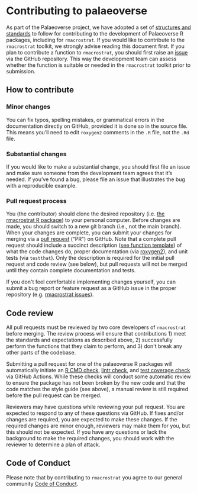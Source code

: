 # Contributing to palaeoverse

As part of the Palaeoverse project, we have adopted a set of [structures and standards](https://palaeoverse.palaeoverse.org/articles/structure-and-standards.html) to follow for contributing to the development of Palaeoverse R packages, including for `rmacrostrat`. If you would like to contribute to the `rmacrostrat` toolkit, we strongly advise reading this document first. If you plan to contribute a function to `rmacrostrat`, you should first raise an [issue](https://github.com/palaeoverse/rmacrostrat/issues) via the GitHub repository. This way the development team can assess whether the function is suitable or needed in the `rmacrostrat` toolkit prior to submission.

## How to contribute

### Minor changes

You can fix typos, spelling mistakes, or grammatical errors in the documentation directly on GitHub, provided it is done so in the source file. This means you’ll need to edit `roxygen2` comments in the `.R` file, not the `.Rd` file.

### Substantial changes

If you would like to make a substantial change, you should first file an issue and make sure someone from the development team agrees that it’s needed. If you’ve found a bug, please file an issue that illustrates the bug with a reproducible example.

### Pull request process

You (the contributor) should clone the desired repository (i.e. [the rmacrostrat R package](https://github.com/palaeoverse/rmacrostrat)) to your personal computer. Before changes are made, you should switch to a new git branch (i.e., not the main branch). When your changes are complete, you can submit your changes for merging via a [pull request](https://docs.github.com/en/pull-requests/collaborating-with-pull-requests/proposing-changes-to-your-work-with-pull-requests/about-pull-requests) (“PR”) on GitHub. Note that a complete pull request should include a succinct description ([see function template](https://github.com/palaeoverse/rmacrostrat/blob/main/pull_request_template.md)) of what the code changes do, proper documentation (via [roxygen2](https://roxygen2.r-lib.org)), and unit tests (via `testthat`). Only the description is required for the initial pull request and code review (see below), but pull requests will not be merged until they contain complete documentation and tests.

If you don't feel comfortable implementing changes yourself, you can submit a bug report or feature request as a GitHub issue in the proper repository (e.g. [rmacrostrat issues](https://github.com/palaeoverse/rmacrostrat/issues)).

## Code review
All pull requests must be reviewed by two core developers of `rmacrostrat` before merging. The review process will ensure that contributions 1) meet the standards and expectations as described above, 2) successfully perform the functions that they claim to perform, and 3) don't break any other parts of the codebase.

Submitting a pull request for one of the palaeoverse R packages will automatically initiate an [R CMD check]( https://r-pkgs.org/check.html), [lintr check](https://lintr.r-lib.org/index.html), and [test coverage check](https://github.com/r-lib/covr) via GitHub Actions. While these checks will conduct some automatic review to ensure the package has not been broken by the new code and that the code matches the style guide (see above), a manual review is still required before the pull request can be merged.

Reviewers may have questions while reviewing your pull request. You are expected to respond to any of these questions via GitHub. If fixes and/or changes are required, you are expected to make these changes. If the required changes are minor enough, reviewers may make them for you, but this should not be expected. If you have any questions or lack the background to make the required changes, you should work with the reviewer to determine a plan of attack.

## Code of Conduct

Please note that by contributing to `rmacrostrat` you agree to our general community [Code of Conduct](https://rmacrostrat.palaeoverse.org/CODE_OF_CONDUCT.html).
